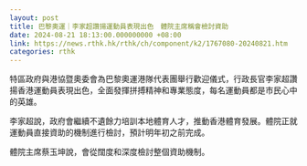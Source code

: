 ```yaml
---
layout: post
title: 巴黎奧運｜李家超讚揚運動員表現出色　體院主席稱會檢討資助
date: 2024-08-21 18:13:00.000000000 +08:00
link: https://news.rthk.hk/rthk/ch/component/k2/1767080-20240821.htm
categories: rthk
---
```


特區政府與港協暨奧委會為巴黎奧運港隊代表團舉行歡迎儀式，行政長官李家超讚揚香港運動員表現出色，全面發揮拼搏精神和專業態度，每名運動員都是市民心中的英雄。

李家超說，政府會繼續不遺餘力培訓本地體育人才，推動香港體育發展。體院正就運動員直接資助的機制進行檢討，預計明年初之前完成。 

體院主席蔡玉坤說，會從闊度和深度檢討整個資助機制。
